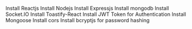 Install Reactjs
Install Nodejs
Install Expressjs
Install mongodb
Install Socket.IO
Install Toastify-React
Install JWT Token for Authentication
Install Mongoose
Install cors
Install bcryptjs for password hashing
